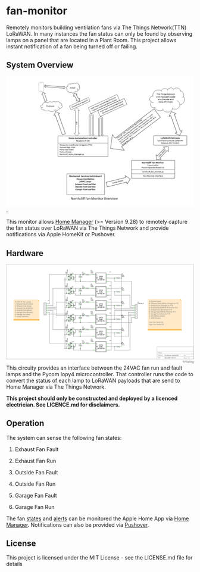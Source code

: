 # fan-monitor
Remotely monitors building ventilation fans via The Things Network(TTN) LoRaWAN. In many instances the fan status can only be found by observing lamps on a panel that are located in a Plant Room. This project allows instant notification of a fan being turned off or failing.

## System Overview
![System Overview](https://github.com/roscoe81/fan-monitor/blob/main/Documentation/Northcliff%20Fan%20Monitor%20Overview%20Gen.png).

This monitor allows [Home Manager](https://github.com/roscoe81/Home-Manager) (>= Version 9.28) to remotely capture the fan status over LoRaWAN via The Things Network and provide notifications via Apple HomeKit or Pushover.

## Hardware
![Fan Status Lamp Interface](https://github.com/roscoe81/fan-monitor/blob/main/Documentation/Fan%20Monitor%20Interface_schem.png)
This circuity provides an interface between the 24VAC fan run and fault lamps and the Pycom lopy4 microcontroller. That controller runs the code to convert the status of each lamp to LoRaWAN payloads that are send to Home Manager via The Things Network.

**This project should only be constructed and deployed by a licenced electrician. See LICENCE.md for disclaimers.**

## Operation
The system can sense the following fan states:

1. Exhaust Fan Fault

2. Exhaust Fan Run

3. Outside Fan Fault

4. Outside Fan Run

5. Garage Fan Fault

6. Garage Fan Run

The fan [states](https://github.com/roscoe81/fan-monitor/blob/main/Photos/image1.png) and [alerts](https://github.com/roscoe81/fan-monitor/blob/main/Photos/image2.png) can be monitored the Apple Home App via [Home Manager](https://github.com/roscoe81/Home-Manager). Notifications can also be provided via [Pushover](https://github.com/roscoe81/fan-monitor/blob/main/Photos/image3.png).

## License
This project is licensed under the MIT License - see the LICENSE.md file for details




